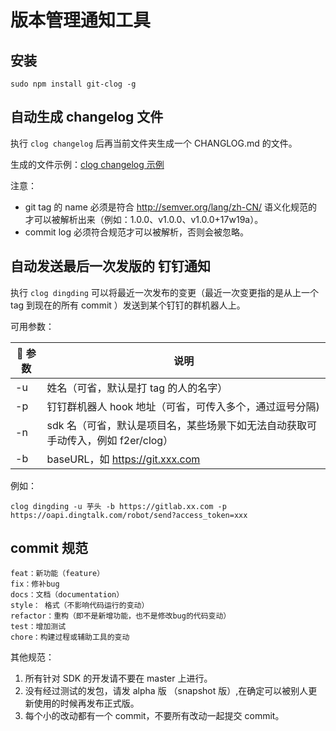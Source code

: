 # 版本管理通知工具

## 安装

`sudo npm install git-clog -g`

## 自动生成 changelog 文件

执行 `clog changelog` 后再当前文件夹生成一个 CHANGLOG.md 的文件。

生成的文件示例：[clog changelog 示例](./CHANGELOG.md)

注意：

- git tag 的 name 必须是符合 http://semver.org/lang/zh-CN/ 语义化规范的才可以被解析出来（例如：1.0.0、v1.0.0、v1.0.0+17w19a）。
- commit log 必须符合规范才可以被解析，否则会被忽略。

## 自动发送最后一次发版的 钉钉通知

执行 `clog dingding` 可以将最近一次发布的变更（最近一次变更指的是从上一个 tag 到现在的所有 commit ）发送到某个钉钉的群机器人上。

可用参数：

|  参数 | 说明                                                                             |
| ----- | -------------------------------------------------------------------------------- |
| -u    | 姓名（可省，默认是打 tag 的人的名字）                                            |
| -p    | 钉钉群机器人 hook 地址（可省，可传入多个，通过逗号分隔)                          |
| -n    | sdk 名（可省，默认是项目名，某些场景下如无法自动获取可手动传入，例如 f2er/clog） |
| -b    | baseURL，如 https://git.xxx.com                                                  |

例如：

```
clog dingding -u 芋头 -b https://gitlab.xx.com -p https://oapi.dingtalk.com/robot/send?access_token=xxx
```

## commit 规范

```
feat：新功能（feature）
fix：修补bug
docs：文档（documentation）
style： 格式（不影响代码运行的变动）
refactor：重构（即不是新增功能，也不是修改bug的代码变动）
test：增加测试
chore：构建过程或辅助工具的变动
```

其他规范：

1. 所有针对 SDK 的开发请不要在 master 上进行。
2. 没有经过测试的发包，请发 alpha 版 （snapshot 版）,在确定可以被别人更新使用的时候再发布正式版。
3. 每个小的改动都有一个 commit，不要所有改动一起提交 commit。
